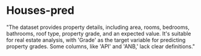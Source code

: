 # Houses-pred
"The dataset provides property details, including area, rooms, bedrooms, bathrooms, roof type, property grade, and an expected value. It's suitable for real estate analysis, with 'Grade' as the target variable for predicting property grades. Some columns, like 'API' and 'ANB,' lack clear definitions."
